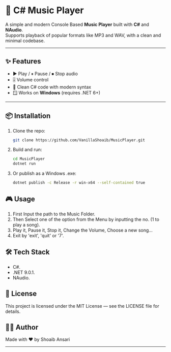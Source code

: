 # 🎵 C# Music Player

A simple and modern Console Based **Music Player** built with **C#** and **NAudio**.  
Supports playback of popular formats like MP3 and WAV, with a clean and minimal codebase.

---

## ✨ Features
- ▶️ Play / ⏸ Pause / ⏹ Stop audio
- 🎚 Volume control
- 🎨 Clean C# code with modern syntax
- 🪟 Works on **Windows** (requires .NET 6+)

---

## 📦 Installation
1. Clone the repo:
   ```bash
   git clone https://github.com/VanillaShoaib/MusicPlayer.git
2. Build and run:
   ```Bash
   cd MusicPlayer
   dotnet run

3. Or publish as a Windows .exe:
   ```Bash
   dotnet publish -c Release -r win-x64 --self-contained true

## 🎮 Usage
1. First Input the path to the Music Folder.
2. Then Select one of the option from the Menu by inputting the no. (1 to play a song).
3. Play it, Pause it, Stop it, Change the Volume, Choose a new song...
4. Exit by 'exit', 'quit' or '7'.

## 🛠 Tech Stack
- C#.  
- .NET 9.0.1.  
- NAudio.

## 📜 License

This project is licensed under the MIT License — see the LICENSE file for details.

## 👨‍💻 Author

Made with ❤️ by Shoaib Ansari

---
